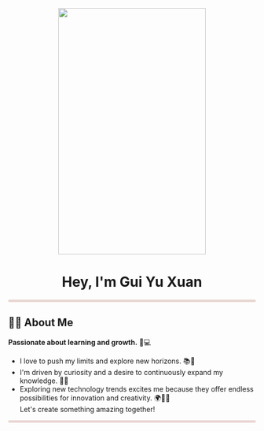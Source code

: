 <div align="center"><img src="https://github.com/drshahizan/research-design/blob/main/profile/batch2/wyu04/images/IMG_20240917_152740.jpg" width="300" height="500"></div>
<h1 align="center"> Hey, I'm Gui Yu Xuan </h1>
<hr style="height:5px;border-width:0;background-color:#e8d6d2; border-radius: 25px;">

## 👩‍💻 About Me
**Passionate about learning and growth.** 🌱💻
* I love to push my limits and explore new horizons. 📚🧠 
* I'm driven by curiosity and a desire to continuously expand my knowledge. 🚀💡
* Exploring new technology trends excites me because they offer endless possibilities for innovation and creativity. 🌍👨‍💻  
Let's create something amazing together!

<hr style="height:5px;border-width:0;background-color:#e8d6d2; border-radius: 25px;">



